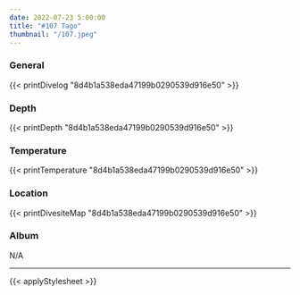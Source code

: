 ```yaml
---
date: 2022-07-23 5:00:00
title: "#107 Tago"
thumbnail: "/107.jpeg"
---
```


### General

{{< printDivelog "8d4b1a538eda47199b0290539d916e50" >}}

### Depth

{{< printDepth "8d4b1a538eda47199b0290539d916e50" >}}

### Temperature

{{< printTemperature "8d4b1a538eda47199b0290539d916e50" >}}

### Location

{{< printDivesiteMap "8d4b1a538eda47199b0290539d916e50" >}}

### Album

N/A

---

{{< applyStylesheet >}}
